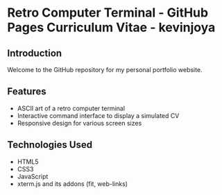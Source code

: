 # Retro Computer Terminal - GitHub Pages Curriculum Vitae - kevinjoya

## Introduction
Welcome to the GitHub repository for my personal portfolio website.

## Features
- ASCII art of a retro computer terminal
- Interactive command interface to display a simulated CV
- Responsive design for various screen sizes

## Technologies Used
- HTML5
- CSS3
- JavaScript
- xterm.js and its addons (fit, web-links)

